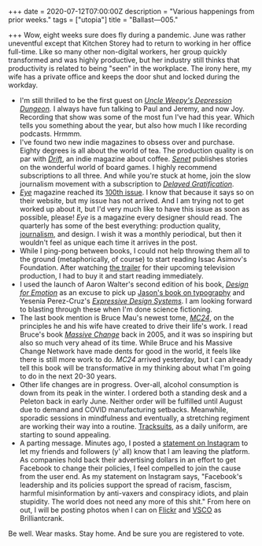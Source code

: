 +++
date = 2020-07-12T07:00:00Z
description = "Various happenings from prior weeks."
tags = ["utopia"]
title = "Ballast—005."

+++
Wow, eight weeks sure does fly during a pandemic. June was rather uneventful except that Kitchen Storey had to return to working in her office full-time. Like so many other non-digital workers, her group quickly transformed and was highly productive, but her industry still thinks that productivity is related to being "seen" in the workplace. The irony here, my wife has a private office and keeps the door shut and locked during the workday.

* I'm still thrilled to be the first guest on [_Uncle Weepy's Depression Dungeon_](https://www.uncleweepy.show/114)_._ I always have fun talking to Paul and Jeremy, and now Joy. Recording that show was some of the most fun I've had this year. Which tells you something about the year, but also how much I like recording podcasts. Hrmmm.
* I've found two new indie magazines to obsess over and purchase. Eighty degrees is all about the world of tea. The production quality is on par with [_Drift_](https://driftmag.com), an indie magazine about coffee. [_Senet_](https://senetmagazine.com) publishes stories on the wonderful world of board games. I highly recommend subscriptions to all three. And while you're stuck at home, join the slow journalism movement with a subscription to [_Delayed Gratification_](https://www.slow-journalism.com).
* [_Eye_](http://www.eyemagazine.com) magazine reached its [100th issue](http://www.eyemagazine.com/magazine/issue-100). I know that because it says so on their website, but my issue has not arrived. And I am trying not to get worked up about it, but I'd very much like to have this issue as soon as possible, please! _Eye_ is a magazine every designer should read. The quarterly has some of the best everything: production quality, [journalism](http://www.eyemagazine.com/blog/post/say-their-names), and design. I wish it was a monthly periodical, but then it wouldn't feel as unique each time it arrives in the post.
* While I ping-pong between books, I could not help throwing them all to the ground (metaphorically, of course) to start reading Issac Asimov's Foundation. After watching [the trailer](https://www.youtube.com/watch?v=xgbPSA94Rqg) for their upcoming television production, I had to buy it and start reading immediately.
* I used the launch of Aaron Walter's second edition of his book, [_Design for Emotion_](https://abookapart.com/products/designing-for-emotion) as an excuse to pick up [Jason's book on typography](https://abookapart.com/products/on-web-typography) and Yesenia Perez-Cruz's [_Expressive Design Systems_](https://abookapart.com/products/designing-for-emotion). I am looking forward to blasting through these when I'm done science fictioning.
* The last book mention is Bruce Mau's newest tome, [_MC24_](https://www.phaidon.com/agenda/design/articles/2020/may/06/why-bruce-maus-new-book-is-exactly-what-we-need-right-now/), on the principles he and his wife have created to drive their life's work. I read Bruce's book [_Massive Change_](https://www.amazon.com/dp/B015QKCD9O) back in 2005, and it was so inspiring but also so much very ahead of its time. While Bruce and his Massive Change Network have made dents for good in the world, it feels like there is still more work to do. _MC24_ arrived yesterday, but I can already tell this book will be transformative in my thinking about what I'm going to do in the next 20-30 years.
* Other life changes are in progress. Over-all, alcohol consumption is down from its peak in the winter. I ordered both a standing desk and a Peleton back in early June. Neither order will be fulfilled until August due to demand and COVID manufacturing setbacks. Meanwhile, sporadic sessions in mindfulness and eventually, a stretching regiment are working their way into a routine. [Tracksuits](https://www.thesocietyofthecrossedkeys.com/products/chas-tenenbaum-track-top-vintage-1), as a daily uniform, are starting to sound appealing.
* A parting message. Minutes ago, I posted a [statement on Instagram](https://twitter.com/Brilliantcrank/status/1282472642964893698) to let my friends and followers (y' all) know that I am leaving the platform. As companies hold back their advertising dollars in an effort to get Facebook to change their policies, I feel compelled to join the cause from the user end. As my statement on Instagram says, "Facebook's leadership and its policies support the spread of racism, fascism, harmful misinformation by anti-vaxers and conspiracy idiots, and plain stupidity. The world does not need any more of this shit." From here on out, I will be posting photos when I can on [Flickr](https://www.flickr.com/photos/brilliantcrank/) and [VSCO](https://vsco.co/brilliantcrank/gallery) as Brilliantcrank.

Be well. Wear masks. Stay home. And be sure you are registered to vote.